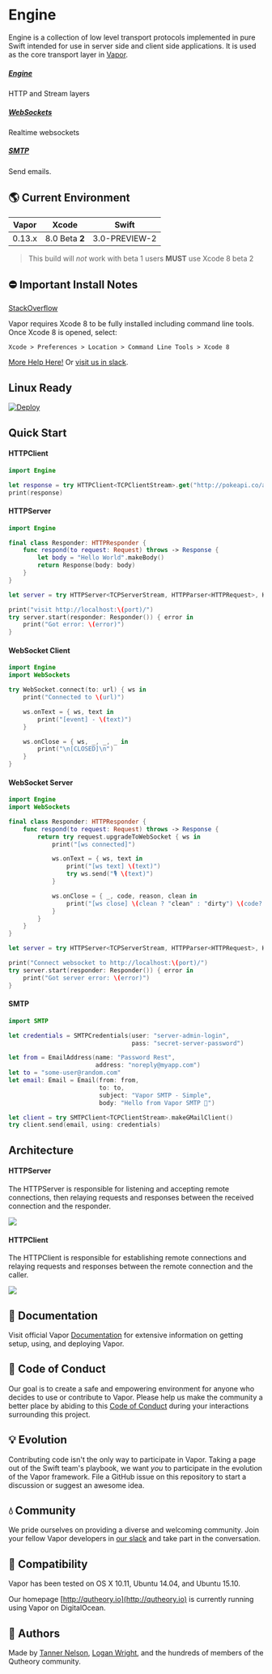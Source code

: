 # Engine

Engine is a collection of low level transport protocols implemented in pure Swift intended for use in server side and client side applications. It is used as the core transport layer in [Vapor](https://github.com/qutheory/github).

##### [Engine](#httpclient)
HTTP and Stream layers

##### [WebSockets](#websockets)
Realtime websockets

##### [SMTP](#smtp)
Send emails.

## 🌎 Current Environment

| Vapor | Xcode | Swift |
|:-:|:-:|:-:|
|0.13.x|8.0 Beta <b>2</b>|3.0-PREVIEW-2|

>This build will _not_ work with beta 1 users <b>MUST</b> use Xcode 8 beta 2

## ⛔️ Important Install Notes

[StackOverflow](http://stackoverflow.com/questions/38296145/vapor-web-framework-error-swift-does-not-support-the-sdk-macosx10-11-sdk)

Vapor requires Xcode 8 to be fully installed including command line tools. Once Xcode 8 is opened, select:

```
Xcode > Preferences > Location > Command Line Tools > Xcode 8
```

[More Help Here!](http://stackoverflow.com/questions/38296145/vapor-web-framework-error-swift-does-not-support-the-sdk-macosx10-11-sdk) Or [visit us in slack](http://slack.qutheory.io).

## Linux Ready

[![Deploy](https://www.herokucdn.com/deploy/button.svg)](https://heroku.com/deploy)

## Quick Start

#### HTTPClient

```Swift
import Engine

let response = try HTTPClient<TCPClientStream>.get("http://pokeapi.co/api/v2/pokemon/")
print(response)
```

#### HTTPServer

```Swift
import Engine

final class Responder: HTTPResponder {
    func respond(to request: Request) throws -> Response {
        let body = "Hello World".makeBody()
        return Response(body: body)
    }
}

let server = try HTTPServer<TCPServerStream, HTTPParser<HTTPRequest>, HTTPSerializer<HTTPResponse>>(port: port)

print("visit http://localhost:\(port)/")
try server.start(responder: Responder()) { error in
    print("Got error: \(error)")
}
```

#### WebSocket Client

```Swift
import Engine
import WebSockets

try WebSocket.connect(to: url) { ws in
    print("Connected to \(url)")

    ws.onText = { ws, text in
        print("[event] - \(text)")
    }

    ws.onClose = { ws, _, _, _ in
        print("\n[CLOSED]\n")
    }
}
```

#### WebSocket Server

```Swift
import Engine
import WebSockets

final class Responder: HTTPResponder {
    func respond(to request: Request) throws -> Response {
        return try request.upgradeToWebSocket { ws in
            print("[ws connected]")

            ws.onText = { ws, text in
                print("[ws text] \(text)")
                try ws.send("🎙 \(text)")
            }

            ws.onClose = { _, code, reason, clean in
                print("[ws close] \(clean ? "clean" : "dirty") \(code?.description ?? "") \(reason ?? "")")
            }
        }
    }
}

let server = try HTTPServer<TCPServerStream, HTTPParser<HTTPRequest>, HTTPSerializer<HTTPResponse>>(port: port)

print("Connect websocket to http://localhost:\(port)/")
try server.start(responder: Responder()) { error in
    print("Got server error: \(error)")
}
```

#### SMTP

```Swift
import SMTP

let credentials = SMTPCredentials(user: "server-admin-login",
                                  pass: "secret-server-password")

let from = EmailAddress(name: "Password Rest",
                        address: "noreply@myapp.com")
let to = "some-user@random.com"
let email: Email = Email(from: from,
                         to: to,
                         subject: "Vapor SMTP - Simple",
                         body: "Hello from Vapor SMTP 👋")

let client = try SMTPClient<TCPClientStream>.makeGMailClient()
try client.send(email, using: credentials)
```

## Architecture

#### HTTPServer

The HTTPServer is responsible for listening and accepting remote connections, then relaying requests and responses between the received connection and the responder.

![](/Resources/Diagrams/HTTPServerDiagram.png)

#### HTTPClient

The HTTPClient is responsible for establishing remote connections and relaying requests and responses between the remote connection and the caller.

![](/Resources/Diagrams/HTTPClientDiagram.png)

## 📖 Documentation

Visit official Vapor [Documentation](http://docs.qutheory.io) for extensive information on getting setup, using, and deploying Vapor.

## 💙 Code of Conduct

Our goal is to create a safe and empowering environment for anyone who decides to use or contribute to Vapor. Please help us make the community a better place by abiding to this [Code of Conduct](https://github.com/qutheory/vapor/blob/master/CODE_OF_CONDUCT.md) during your interactions surrounding this project.

## 💡 Evolution

Contributing code isn't the only way to participate in Vapor. Taking a page out of the Swift team's playbook, we want _you_ to participate in the evolution of the Vapor framework. File a GitHub issue on this repository to start a discussion or suggest an awesome idea.

## 💧 Community

We pride ourselves on providing a diverse and welcoming community. Join your fellow Vapor developers in [our slack](slack.qutheory.io) and take part in the conversation.

## 🔧 Compatibility

Vapor has been tested on OS X 10.11, Ubuntu 14.04, and Ubuntu 15.10.

Our homepage [http://qutheory.io](http://qutheory.io) is currently running using Vapor on DigitalOcean.

## 👥 Authors

Made by [Tanner Nelson](https://twitter.com/tanner0101), [Logan Wright](https://twitter.com/logmaestro), and the hundreds of members of the Qutheory community.
